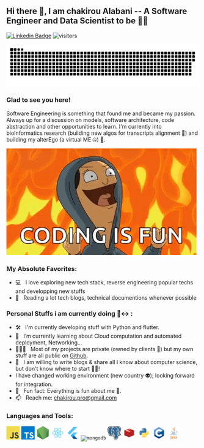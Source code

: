## Hi there 👋, I am chakirou Alabani -- A Software Engineer and Data Scientist to be 👨‍💻

[![Linkedin Badge](https://img.shields.io/badge/-@chakirouAlabani-0e76a8?style=flat&logo=Linkedin&logoColor=white)](linkedin.com/in/chakirou-sofware-engineer)
![visitors](https://visitor-badge.laobi.icu/badge?page_id=cahkirouAlabani.visitor-badge&color=0088cc)

<img src="assets/github-snake-dark.svg" />

### Glad to see you here!

Software Engineering is something that found me and became my passion. Always up for a discussion on models, software architecture, code abstraction and other opportunities to learn. I'm currently into bioInformatics research (building new algos for transcripts alignment 🤡) and building my alterEgo (a virtual ME 🤐) 🚀.


<img src="assets/meme.gif"  />

<!-- <img src="assets/meme3.gif" width="400" height="180" /> -->

### My Absolute Favorites:

- 💻 &nbsp; I love exploring new tech stack, reverse engineering popular techs and developping new stuffs
- 📰 &nbsp; Reading a lot tech blogs, technical documentions whenever possible

### Personal Stuffs i am currently doing 🙂‍↔️ :

- 🛠 &nbsp; I'm currently developing stuff with Python and flutter.
- 🚀 &nbsp; I’m currently learning about Cloud computation and automated deployment, Networking...
- 👨🏻‍💻 &nbsp; Most of my projects are private (owned by clients 🥵) but my own stuff are all public on [Github](https://github.com/chakirouAlabani).
- 💬 &nbsp; I am willing to write blogs & share all I know about computer science, but don't know where to start 😵‍💫!
- I have changed working environment (new country 👽); looking forward for integration.
- 👾 &nbsp; Fun fact: Everything is fun about me 🤤.
- 📫 &nbsp; Reach me: chakirou.pro@gmail.com


### Languages and Tools:

<code><img height="35" src="https://raw.githubusercontent.com/github/explore/80688e429a7d4ef2fca1e82350fe8e3517d3494d/topics/javascript/javascript.png" alt="javascript"></code>
<code><img height="35" src="https://raw.githubusercontent.com/github/explore/80688e429a7d4ef2fca1e82350fe8e3517d3494d/topics/typescript/typescript.png" alt="typescript"></code>
<code><img height="35" src="https://raw.githubusercontent.com/github/explore/80688e429a7d4ef2fca1e82350fe8e3517d3494d/topics/nodejs/nodejs.png" alt="nodejs"></code>
<code><img height="35" src="https://raw.githubusercontent.com/github/explore/80688e429a7d4ef2fca1e82350fe8e3517d3494d/topics/react/react.png" alt="react"></code>
<code><img height="35" src="https://raw.githubusercontent.com/github/explore/cebd63002168a05a6a642f309227eefeccd92950/topics/flutter/flutter.png" alt="flutter"></code>
<code><img height="35" src="https://encrypted-tbn0.gstatic.com/images?q=tbn%3AANd9GcSTTzPAw-55ssm1Im594xYZ9eRQu2JylrkYLg&usqp=CAU" alt="mongodb"></code>
<code><img height="35" src="https://raw.githubusercontent.com/github/explore/80688e429a7d4ef2fca1e82350fe8e3517d3494d/topics/postgresql/postgresql.png" alt="postgresql"></code>
<code><img height="35" src="https://raw.githubusercontent.com/github/explore/80688e429a7d4ef2fca1e82350fe8e3517d3494d/topics/redis/redis.png" alt="redis"></code> 
<code><img height="35" src="https://raw.githubusercontent.com/github/explore/80688e429a7d4ef2fca1e82350fe8e3517d3494d/topics/python/python.png?size=48" alt="python"></code> 
<code><img height="35" src="https://raw.githubusercontent.com/github/explore/f3e22f0dca2be955676bc70d6214b95b13354ee8/topics/c/c.png?size=48" alt="C"></code> 
<code><img height="35" src="https://raw.githubusercontent.com/github/explore/5b3600551e122a3277c2c5368af2ad5725ffa9a1/topics/java/java.png?size=48" alt="java"></code> 
<!-- <code><img height="35" src="" alt=""></code> 
<code><img height="35" src="" alt=""></code>  -->
</code> 

<!--
**chakirouAlabani/chakirouAlabani** is a ✨ _special_ ✨ repository because its `README.md` (this file) appears on your GitHub profile.

Here are some ideas to get you started:

- 🔭 I’m currently working on ...
- 🌱 I’m currently learning ...
- 👯 I’m looking to collaborate on ...
- 🤔 I’m looking for help with ...
- 💬 Ask me about ...
- 📫 How to reach me: ...
- 😄 Pronouns: ...
- ⚡ Fun fact: ...
-->

